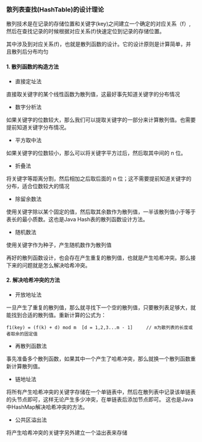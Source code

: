 ### 散列表查找(HashTable)的设计理论

散列技术是在记录的存储位置和关键字(key)之间建立一个确定的对应关系（f）,然后在查找记录的时候根据对应关系(f)快速定位到记录的存储位置。

其中涉及到对应关系(f)，也就是散列函数的设计。它的设计原则是计算简单，并且散列后分布均匀

#### 1. 散列函数的构造方法

- 直接定址法

直接取关键字的某个线性函数为散列值，这最好事先知道关键字的分布情况

- 数字分析法

如果关键字的位数较大，那么我们可以提取关键字的一部分来计算散列值。也需要提前知道关键字分布情况。

- 平方取中法

如果关键字的位数较小，那么可以将关键字平方过后，然后取其中间的 n 位。

- 折叠法

将关键字等距离分割，然后相加之后取后面的 n 位；这不需要提前知道关键字的分布，适合位数较大的情况

- 除留余数法

使用关键字除以某个固定的值，然后取其余数作为散列值，一半该散列值小于等于表长的最小质数。这也是Java Hash表的散列函数设计方法。

- 随机数法

使用关键字作为种子，产生随机数作为散列值

再好的散列函数设计，也会存在产生重复的散列值，也就是产生哈希冲突。那么接下来的问题就是怎么解决哈希冲突。

#### 2. 解决哈希冲突的方法

- 开放地址法

一旦产生了重复的散列值，那么就寻找下一个空的散列值，只要散列表足够大，就能找到合适的散列值。重新计算的公式为：

```
f1(key) = (f(k) + d) mod m  [d = 1,2,3...m - 1]     // m为散列表的长度或者取余的固定值
```

- 再散列函数法

事先准备多个散列函数，如果其中一个产生了哈希冲突，那么就换一个散列函数重新计算散列值。

- 链地址法

将所有产生哈希冲突的关键字存储在一个单链表中，然后在散列表中记录该单链表的头节点即可，这样无论产生多少冲突，在单链表后添加节点即可。
这也是Java中HashMap解决哈希冲突的方法。

- 公共区溢出法

将产生哈希冲突的关键字另外建立一个溢出表来存储

